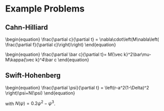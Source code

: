 # Example Problems

## Cahn-Hilliard

\begin{equation}
\frac{\partial c}{\partial t} = \nabla\cdot\left(M\nabla\left( \frac{\partial f}{\partial c}\right)\right)
\end{equation}

\begin{equation}
\frac{\partial \bar c}{\partial t}= M{\vec k}^2\bar\mu-M\kappa{\vec k}^4\bar c
\end{equation}

## Swift-Hohenberg

\begin{equation}
\frac{\partial \psi}{\partial t} = \left(r-a^2(1-\Delta)^2 \right)\psi+N(\psi)
\end{equation}

with $N(\psi)=0.2\psi^2-\psi^3$.
